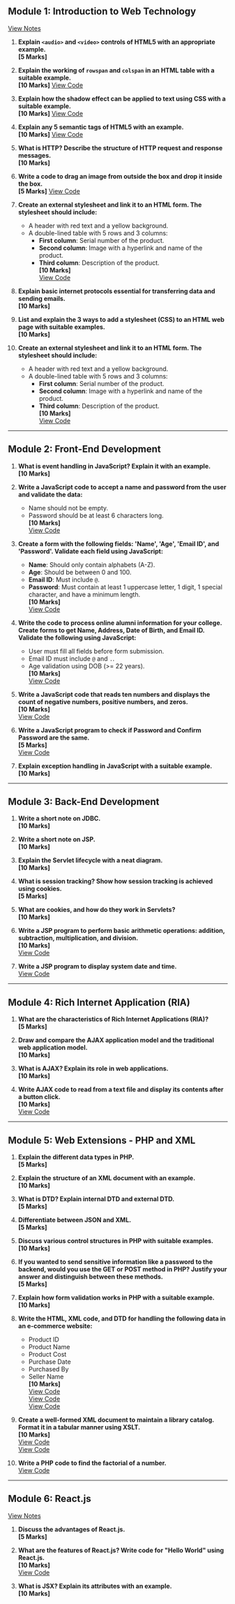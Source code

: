 ## **Module 1: Introduction to Web Technology**

[View Notes](notes/module1.pdf)

1. **Explain `<audio>` and `<video>` controls of HTML5 with an appropriate example.**  
   **[5 Marks]**

2. **Explain the working of `rowspan` and `colspan` in an HTML table with a suitable example.**  
   **[10 Marks]** [View Code](colspan_rowspan)

3. **Explain how the shadow effect can be applied to text using CSS with a suitable example.**  
   **[10 Marks]** [View Code](shadow/index.html)

4. **Explain any 5 semantic tags of HTML5 with an example.**  
   **[10 Marks]** [View Code](semantic-tags)

5. **What is HTTP? Describe the structure of HTTP request and response messages.**  
   **[10 Marks]**

6. **Write a code to drag an image from outside the box and drop it inside the box.**  
   **[5 Marks]**
   [View Code](html+js/dragAndDrop.html)

7. **Create an external stylesheet and link it to an HTML form. The stylesheet should include:**

   - A header with red text and a yellow background.
   - A double-lined table with 5 rows and 3 columns:
     - **First column**: Serial number of the product.
     - **Second column**: Image with a hyperlink and name of the product.
     - **Third column**: Description of the product.  
       **[10 Marks]**  
       [View Code](css-question-1/index.html)

8. **Explain basic internet protocols essential for transferring data and sending emails.**  
   **[10 Marks]**

9. **List and explain the 3 ways to add a stylesheet (CSS) to an HTML web page with suitable examples.**  
   **[10 Marks]**

10. **Create an external stylesheet and link it to an HTML form. The stylesheet should include:**
    - A header with red text and a yellow background.
    - A double-lined table with 5 rows and 3 columns:
      - **First column**: Serial number of the product.
      - **Second column**: Image with a hyperlink and name of the product.
      - **Third column**: Description of the product.  
        **[10 Marks]**  
        [View Code](css-question-2/index.html)

---

## **Module 2: Front-End Development**

1. **What is event handling in JavaScript? Explain it with an example.**  
   **[10 Marks]**

2. **Write a JavaScript code to accept a name and password from the user and validate the data:**

   - Name should not be empty.
   - Password should be at least 6 characters long.  
     **[10 Marks]**  
     [View Code](html+js/pass6char.html)

3. **Create a form with the following fields: 'Name', 'Age', 'Email ID', and 'Password'. Validate each field using JavaScript:**

   - **Name**: Should only contain alphabets (A-Z).
   - **Age**: Should be between 0 and 100.
   - **Email ID**: Must include `@`.
   - **Password**: Must contain at least 1 uppercase letter, 1 digit, 1 special character, and have a minimum length.  
     **[10 Marks]**  
     [View Code](html+js/formValidation.html)

4. **Write the code to process online alumni information for your college. Create forms to get Name, Address, Date of Birth, and Email ID. Validate the following using JavaScript:**

   - User must fill all fields before form submission.
   - Email ID must include `@` and `.`.
   - Age validation using DOB (>= 22 years).  
     **[10 Marks]**  
     [View Code](html+js/alumniValidation.html)

5. **Write a JavaScript code that reads ten numbers and displays the count of negative numbers, positive numbers, and zeros.**  
   **[10 Marks]**  
   [View Code](js/TenNos.js)

6. **Write a JavaScript program to check if Password and Confirm Password are the same.**  
   **[5 Marks]**  
   [View Code](js/passConfirm.js)

7. **Explain exception handling in JavaScript with a suitable example.**  
   **[10 Marks]**

---

## **Module 3: Back-End Development**

1. **Write a short note on JDBC.**  
   **[10 Marks]**

2. **Write a short note on JSP.**  
   **[10 Marks]**

3. **Explain the Servlet lifecycle with a neat diagram.**  
   **[10 Marks]**

4. **What is session tracking? Show how session tracking is achieved using cookies.**  
   **[5 Marks]**

5. **What are cookies, and how do they work in Servlets?**  
   **[10 Marks]**

6. **Write a JSP program to perform basic arithmetic operations: addition, subtraction, multiplication, and division.**  
   **[10 Marks]**  
   [View Code](jsp/arithmeticOperations.jsp)

7. **Write a JSP program to display system date and time.**  
   [View Code](jsp/date_time.jsp)

---

## **Module 4: Rich Internet Application (RIA)**

1. **What are the characteristics of Rich Internet Applications (RIA)?**  
   **[5 Marks]**

2. **Draw and compare the AJAX application model and the traditional web application model.**  
   **[10 Marks]**

3. **What is AJAX? Explain its role in web applications.**  
   **[10 Marks]**

4. **Write AJAX code to read from a text file and display its contents after a button click.**  
   **[10 Marks]**  
   [View Code](ajax/index.html)

---

## **Module 5: Web Extensions - PHP and XML**

1. **Explain the different data types in PHP.**  
   **[5 Marks]**

2. **Explain the structure of an XML document with an example.**  
   **[10 Marks]**

3. **What is DTD? Explain internal DTD and external DTD.**  
   **[5 Marks]**

4. **Differentiate between JSON and XML.**  
   **[5 Marks]**

5. **Discuss various control structures in PHP with suitable examples.**  
   **[10 Marks]**

6. **If you wanted to send sensitive information like a password to the backend, would you use the GET or POST method in PHP? Justify your answer and distinguish between these methods.**  
   **[5 Marks]**

7. **Explain how form validation works in PHP with a suitable example.**  
   **[10 Marks]**

8. **Write the HTML, XML code, and DTD for handling the following data in an e-commerce website:**

   - Product ID
   - Product Name
   - Product Cost
   - Purchase Date
   - Purchased By
   - Seller Name  
     **[10 Marks]**  
     [View Code](E-commerce/index.html)  
     [View Code](E-commerce/process.xml)  
     [View Code](E-commerce/eCommerce.dtd)

9. **Create a well-formed XML document to maintain a library catalog. Format it in a tabular manner using XSLT.**  
   **[10 Marks]**  
   [View Code](library/index.xml)  
   [View Code](library/library.xsl)

10. **Write a PHP code to find the factorial of a number.**  
    [View Code](php/factorial.php)

---

## **Module 6: React.js**

[View Notes](notes/module6.pdf)

1. **Discuss the advantages of React.js.**  
   **[5 Marks]**

2. **What are the features of React.js? Write code for "Hello World" using React.js.**  
   **[10 Marks]**  
   [View Code](js/helloworld.js)

3. **What is JSX? Explain its attributes with an example.**  
   **[10 Marks]**
